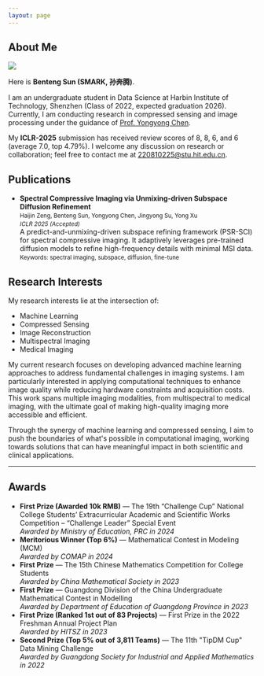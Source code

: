 ```yaml
---
layout: page
---
```


## About Me

<img src="assets\images\fav.jpg" class="floatpic">

Here is **Benteng Sun (SMARK, 孙奔腾)**.<br>

I am an undergraduate student in Data Science at Harbin Institute of Technology, Shenzhen (Class of 2022, expected graduation 2026). Currently, I am conducting research in compressed sensing and image processing under the guidance of [Prof. Yongyong Chen](https://scholar.google.com/citations?user=ny2mn-cAAAAJ). 

My **ICLR-2025** submission has received review scores of 8, 8, 6, and 6 (average 7.0, top 4.79%). I welcome any discussion on research or collaboration; feel free to contact me at 220810225@stu.hit.edu.cn.

## Publications

- **Spectral Compressive Imaging via Unmixing-driven Subspace Diffusion Refinement**  
    <small>Haijin Zeng, Benteng Sun, Yongyong Chen, Jingyong Su, Yong Xu</small><br>
    <small><em>ICLR 2025 (Accepted)</em></small><br>
    A predict-and-unmixing-driven subspace refining framework (PSR-SCI) for spectral compressive imaging. It adaptively leverages pre-trained diffusion models to refine high-frequency details with minimal MSI data.  
    <small>Keywords: spectral imaging, subspace, diffusion, fine-tune</small>




## Research Interests

My research interests lie at the intersection of:
- Machine Learning
- Compressed Sensing
- Image Reconstruction
- Multispectral Imaging
- Medical Imaging

My current research focuses on developing advanced machine learning approaches to address fundamental challenges in imaging systems. I am particularly interested in applying computational techniques to enhance image quality while reducing hardware constraints and acquisition costs. This work spans multiple imaging modalities, from multispectral to medical imaging, with the ultimate goal of making high-quality imaging more accessible and efficient.

Through the synergy of machine learning and compressed sensing, I aim to push the boundaries of what's possible in computational imaging, working towards solutions that can have meaningful impact in both scientific and clinical applications.


---



## Awards

* **First Prize (Awarded 10k RMB)** — The 19th “Challenge Cup” National College Students’ Extracurricular Academic and Scientific Works Competition – “Challenge Leader” Special Event  
    *Awarded by Ministry of Education, PRC in 2024*
* **Meritorious Winner (Top 6%)** — Mathematical Contest in Modeling (MCM)  
    *Awarded by COMAP in 2024*
* **First Prize** — The 15th Chinese Mathematics Competition for College Students  
    *Awarded by China Mathematical Society in 2023*
* **First Prize** — Guangdong Division of the China Undergraduate Mathematical Contest in Modelling  
    *Awarded by Department of Education of Guangdong Province in 2023*
* **First Prize (Ranked 1st out of 83 Projects)** — First Prize in the 2022 Freshman Annual Project Plan  
    *Awarded by HITSZ in 2023*
* **Second Prize (Top 5% out of 3,811 Teams)** — The 11th "TipDM Cup" Data Mining Challenge  
    *Awarded by Guangdong Society for Industrial and Applied Mathematics in 2022*
